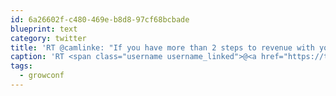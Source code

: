 ```yaml
---
id: 6a26602f-c480-469e-b8d8-97cf68bcbade
blueprint: text
category: twitter
title: 'RT @camlinke: "If you have more than 2 steps to revenue with your startup it''s too many steps" -  @munjalshah  #growconf'
caption: 'RT <span class="username username_linked">@<a href="https://twitter.com/camlinke" title="Cam Linke">camlinke</a></span>: "If you have more than 2 steps to revenue with your startup it''s too many steps" -  <span class="username username_linked">@<a href="https://twitter.com/munjalshah" title="Munjal">munjalshah</a></span>  <span class="hashtag hashtag_local">#<a href="http://tweettemp.darylchymko.ca/?tag=growconf">growconf</a>'
tags:
  - growconf
---
```

